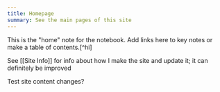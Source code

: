 ```yaml
---
title: Homepage
summary: See the main pages of this site
---
```


This is the "home" note for the notebook. Add links here to key notes or make a table of contents.[^hi] 

See [[Site Info]] for info about how I make the site and update it; it can definitely be improved

Test site content changes?